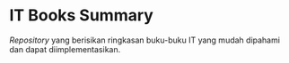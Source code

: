 IT Books Summary
================

*Repository* yang berisikan ringkasan buku-buku IT yang mudah dipahami dan dapat
diimplementasikan.
